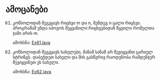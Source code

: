 # ამოცანები

61. კონსოლიდან შეგვყავს რიცხვი m და n, შემდეგ n ცალი რიცხვი. პროგრამამ უნდა იპოვოს შეყვანილი რიცხვებიდან წყვილი რომელთა ჯამი არის m.
    
    ამოხსნა: [Ex61.java](Ex61.java)

62. კონსოლიდან შეგვყავს სახელები, მანამ სანამ არ შევიყვანთ ცარიელ სტრინგს. დაბეჭდეთ სახელი და მის გასწვრივ რაოდენობა რამდენჯერ შევიყვანეთ ეს სახელი.

    ამოხსნა: [Ex62.java](Ex62.java)
